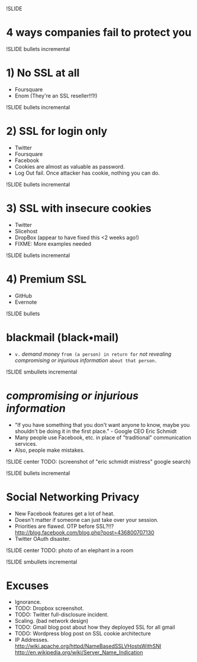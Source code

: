 !SLIDE
# 4 ways companies fail to protect you

!SLIDE bullets incremental
# 1) No SSL at all
* Foursquare
* Enom (They're an SSL reseller!!1!)

!SLIDE bullets incremental
# 2) SSL for login only
* Twitter
* Foursquare
* Facebook
* Cookies are almost as valuable as password.
* Log Out fail. Once attacker has cookie, nothing you can do.

!SLIDE bullets incremental
# 3) SSL with insecure cookies
* Twitter
* Slicehost
* DropBox (appear to have fixed this <2 weeks ago!)
* FIXME: More examples needed

!SLIDE bullets incremental
# 4) Premium SSL
* GitHub
* Evernote

!SLIDE bullets
# blackmail (black•mail)
* `v.` *demand money* `from (a person) in return for` *not revealing* *compromising or injurious information* `about that person.`

!SLIDE smbullets incremental
# _compromising or injurious information_
* "If you have something that you don't want anyone to know, maybe you shouldn't be doing it in the first place." - Google CEO Eric Schmidt
* Many people use Facebook, etc. in place of "traditional" communication services.
* Also, people make mistakes.

!SLIDE center
TODO: (screenshot of  "eric schmidt mistress" google search)

!SLIDE bullets incremental
# Social Networking Privacy
* New Facebook features get a lot of heat.
* Doesn't matter if someone can just take over your session.
* Priorities are flawed. OTP before SSL?!!? http://blog.facebook.com/blog.php?post=436800707130
* Twitter OAuth disaster.

!SLIDE center
TODO: photo of an elephant in a room

!SLIDE smbullets incremental
# Excuses
* Ignorance.
* TODO: Dropbox screenshot.
* TODO: Twitter full-disclosure incident.
* Scaling. (bad network design)
* TODO: Gmail blog post about how they deployed SSL for all gmail
* TODO: Wordpress blog post on SSL cookie architecture
* IP Addresses. http://wiki.apache.org/httpd/NameBasedSSLVHostsWithSNI http://en.wikipedia.org/wiki/Server_Name_Indication
